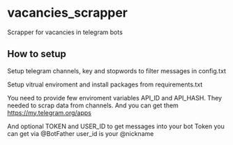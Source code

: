 # vacancies_scrapper

Scrapper for vacancies in telegram bots


## How to setup 
Setup telegram channels, key and stopwords to filter messages in config.txt

Setup vitrual enviroment and install packages from requirements.txt

You need to provide few enviroment variables
API_ID and API_HASH. They needed to scrap data from channels. And you can get them https://my.telegram.org/apps

And optional TOKEN and USER_ID to get messages into your bot
Token you can get via @BotFather
user_id is your @nickname 

